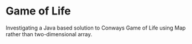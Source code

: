 Game of Life
======

Investigating a Java based solution to Conways Game of Life using Map rather than two-dimensional array.
